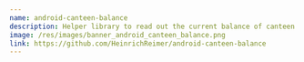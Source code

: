 ```yaml
---
name: android-canteen-balance
description: Helper library to read out the current balance of canteen cards using NFC.
image: /res/images/banner_android_canteen_balance.png
link: https://github.com/HeinrichReimer/android-canteen-balance
---
```

